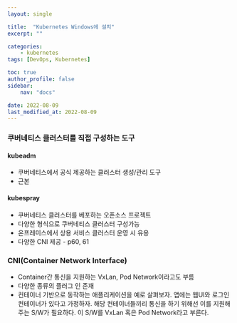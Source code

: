 ```yaml
---
layout: single

title:  "Kubernetes Windows에 설치"
excerpt: ""

categories:
    - kubernetes
tags: [DevOps, Kubernetes]

toc: true
author_profile: false
sidebar:
    nav: "docs"

date: 2022-08-09
last_modified_at: 2022-08-09
---
```


### 쿠버네티스 클러스터를 직접 구성하는 도구
#### kubeadm
  - 쿠버네티스에서 공식 제공하는 클러스터 생성/관리 도구
  - 근본
#### kubespray
  - 쿠버네티스 클러스터를 베포하는 오픈소스 프로젝트
  - 다양한 형식으로 쿠버네티스 클러스터 구성가능
  - 온프레미스에서 상용 서비스 클러스터 운영 시 유용
  - 다양한 CNI 제공 - p60, 61

### CNI(Container Network Interface)
- Container간 통신을 지원하는 VxLan, Pod Network이라고도 부름
- 다양한 종류의 플러그 인 존재
- 컨테이너 기반으로 동작하는 애플리케이션을 예로 살펴보자.
  앱에는 웹UI와 로그인 컨테이너가 있다고 가정하자.
  해당 컨테이너들끼리 통신을 하기 위해선 이를 지원해주는 S/W가 필요하다.
  이 S/W를 VxLan 혹은 Pod Network라고 부른다.

### 
